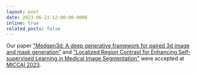 ```yaml
---
layout: post
date: 2023-06-23 12:00:00-0000
inline: true
related_posts: false
---
```


Our paper ["Medgen3d: A deep generative framework for paired 3d image and mask generation"](https://arxiv.org/pdf/2304.04106) and ["Localized Region Contrast for Enhancing Self-supervised Learning in Medical Image Segmentation"](https://arxiv.org/pdf/2304.03406) were accepted at [MICCAI 2023](https://conferences.miccai.org/2023/en/).
